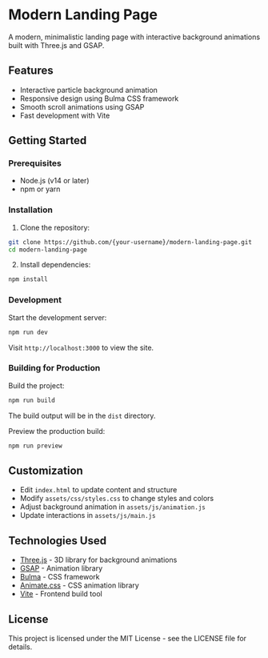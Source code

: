 # Modern Landing Page

A modern, minimalistic landing page with interactive background animations built with Three.js and GSAP.

## Features

- Interactive particle background animation
- Responsive design using Bulma CSS framework
- Smooth scroll animations using GSAP
- Fast development with Vite

## Getting Started

### Prerequisites

- Node.js (v14 or later)
- npm or yarn

### Installation

1. Clone the repository:
```bash
git clone https://github.com/{your-username}/modern-landing-page.git
cd modern-landing-page
```

2. Install dependencies:
```bash
npm install
```

### Development

Start the development server:
```bash
npm run dev
```

Visit `http://localhost:3000` to view the site.

### Building for Production

Build the project:
```bash
npm run build
```

The build output will be in the `dist` directory.

Preview the production build:
```bash
npm run preview
```

## Customization

- Edit `index.html` to update content and structure
- Modify `assets/css/styles.css` to change styles and colors
- Adjust background animation in `assets/js/animation.js`
- Update interactions in `assets/js/main.js`

## Technologies Used

- [Three.js](https://threejs.org/) - 3D library for background animations
- [GSAP](https://greensock.com/gsap/) - Animation library
- [Bulma](https://bulma.io/) - CSS framework
- [Animate.css](https://animate.style/) - CSS animation library
- [Vite](https://vitejs.dev/) - Frontend build tool

## License

This project is licensed under the MIT License - see the LICENSE file for details.